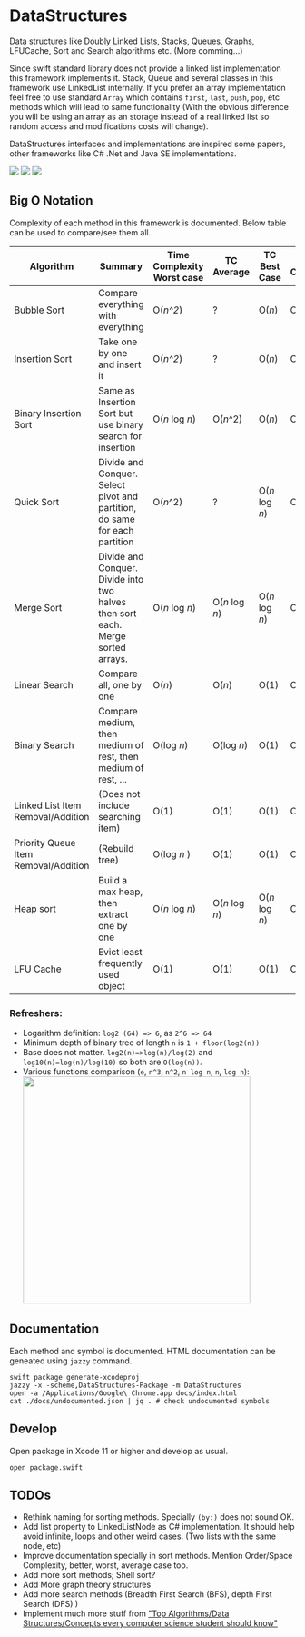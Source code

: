 # DataStructures

Data structures like Doubly Linked Lists, Stacks, Queues, Graphs, LFUCache, Sort and Search algorithms etc. (More comming...)

Since swift standard library does not provide a linked list implementation this framework implements it. Stack, Queue and several classes in this framework use LinkedList internally. If you prefer an array implementation feel free to use standard `Array` which contains `first`, `last`, `push`, `pop`, etc methods which will lead to same functionality (With the obvious difference you will be using an array as an storage instead of a real linked list so random access and modifications costs will change). 

DataStructures interfaces and implementations are inspired some papers, other frameworks like C# .Net and Java SE implementations.

<a alt="Travis Build" href="https://travis-ci.org/nacho4d/DataStructures"><img src="https://travis-ci.org/nacho4d/DataStructures.svg?branch=master" /></a>
<a alt="Codecov Code Coverage" href="https://codecov.io/gh/nacho4d/DataStructures/"><img src="https://codecov.io/gh/nacho4d/DataStructures/branch/master/graph/badge.svg" /></a>
<img src="https://img.shields.io/badge/Jazzy-docs-brightgreen.svg" />

## Big O Notation

Complexity of each method in this framework is documented. Below table can be used to compare/see them all.

| Algorithm | Summary | Time Complexity Worst case | TC Average | TC Best Case | Space Complexity |
|---|---|---|---|---|---|
| Bubble Sort | Compare everything with everything | O(*n^2*) | ? | O(*n*) | O(1) |
| Insertion Sort | Take one by one and insert it | O(*n^2*) | ? | O(*n*) | O(1) |
| Binary Insertion Sort | Same as Insertion Sort but use binary search for insertion | O(*n* log *n*) | O(*n*^2) | O(*n*) | O(1) |
| Quick Sort | Divide and Conquer. Select pivot and partition, do same for each partition | O(*n*^2) | ? | O(*n* log *n*) | O(1) |
| Merge Sort | Divide and Conquer. Divide into two halves then sort each. Merge sorted arrays. | O(*n* log *n*) | O(*n* log *n*) | O(*n* log *n*) | O(*n*) |
| Linear Search | Compare all, one by one | O(*n*) | O(*n*) | O(1) | O(1) |
| Binary Search | Compare medium, then medium of rest, then medium of rest, ... | O(log *n*) | O(log *n*) | O(1) | O(1) |
| Linked List Item Removal/Addition |(Does not include searching item)| O(1) | O(1) | O(1) | O(1) |
| Priority Queue Item Removal/Addition | (Rebuild tree) | O(log *n* ) | O(1) | O(1) | O(1) |
| Heap sort | Build a max heap, then extract one by one | O(*n* log *n*) | O(*n* log *n*) | O(*n* log *n*) | O(1) | 
| LFU Cache | Evict least frequently used object | O(1) | O(1) | O(1)| O(*n*) | 


### Refreshers:

- Logarithm definition: `log2 (64) => 6`, as `2^6 => 64`
- Minimum depth of binary tree of length `n` is  `1 + floor(log2(n))`
- Base does not matter. `log2(n)=>log(n)/log(2)` and  `log10(n)=log(n)/log(10)` so both are  `O(log(n))`.
- Various functions comparison (`e`, `n^3`, `n^2`, `n log n`, `n`, `log n`):<br> <img width=400 src="https://runestone.academy/runestone/static/pythonds/_images/newplot.png" />

## Documentation

Each method and symbol is documented. HTML documentation can be geneated using `jazzy` command.

    swift package generate-xcodeproj
    jazzy -x -scheme,DataStructures-Package -m DataStructures
    open -a /Applications/Google\ Chrome.app docs/index.html
    cat ./docs/undocumented.json | jq . # check undocumented symbols

## Develop

Open package in Xcode 11 or higher and develop as usual.

    open package.swift

## TODOs

- Rethink naming for sorting methods. Specially `(by:)` does not sound OK.
- Add list property to LinkedListNode as C# implementation. It should help avoid infinite, loops and other weird cases. (Two lists with the same node, etc)
- Improve documentation specially in sort methods. Mention Order/Space Complexity, better, worst, average case too.
- Add more sort methods; Shell sort?
- Add More graph theory structures
- Add more search methods (Breadth First Search (BFS), depth First Search (DFS) )
- Implement much more stuff from ["Top Algorithms/Data Structures/Concepts every computer science student should know"](https://link.medium.com/i99SUWm4GX)
